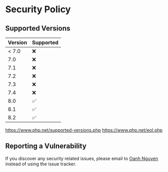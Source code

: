 # Security Policy

## Supported Versions

| Version | Supported          |
| ------- | ------------------ |
| < 7.0   | :x:                |
| 7.0     | :x:                |
| 7.1     | :x:                |
| 7.2     | :x:                |
| 7.3     | :x:                |
| 7.4     | :x:                |
| 8.0     | :white_check_mark: |
| 8.1     | :white_check_mark: |
| 8.2     | :white_check_mark: |

https://www.php.net/supported-versions.php
https://www.php.net/eol.php


## Reporting a Vulnerability

If you discover any security related issues, please email to [Oanh Nguyen](mailto:oanhnn.bk@gmail.com) instead of using the issue tracker.
